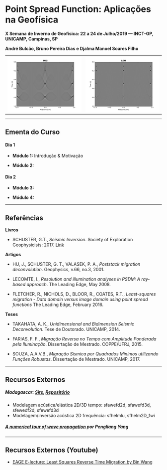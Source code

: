 Point Spread Function: Aplicações na Geofísica
================================================
**X Semana de Inverno de Geofísica: 22 a 24 de Julho/2019 — INCT-GP, UNICAMP, Campinas, SP**

**André Bulcão, Bruno Pereira Dias e Djalma Manoel Soares Filho**

|   |   | 
|---|---|
| ![Migration](figures/mig.png) | ![Least-Squares Migration](figures/lsm.png) |

 ---------------------------------

Ementa do Curso
---------------

#### Dia 1

- **Módulo 1:** Introdução & Motivação
  

- **Módulo 2:** 
  

#### Dia 2

- **Módulo 3:** 
  
- **Módulo 4:** 
  

---------------------------------

Referências
-----------

**Livros**

* SCHUSTER, G.T., *Seismic Inversion*. Society of Exploration Geophysicists: 2017. [Link](https://library.seg.org/doi/book/10.1190/1.9781560803423)

**Artigos**

* HU, J., SCHUSTER, G. T., VALASEK, P. A., *Poststack migration deconvolution*. Geophysics, v.66, no.3, 2001.

* LECOMTE, I., *Resolution and illumination analyses in PSDM: A ray-based approach*. The Leading Edge, May 2008.

* FLETCHER, R., NICHOLS, D., BLOOR, R., COATES, R.T., *Least-squares migration - Data domain versus image domain using point spread functions* The Leading Edge, February 2016.

**Teses**

* TAKAHATA, A. K., *Unidimensional and Bidimension Seismic Deconvolution*. Tese de Doutorado. UNICAMP, 2014.

* FARIAS, F. F., *Migração Reversa no Tempo com Amplitude Ponderada pela Iluminação*. Dissertação de Mestrado. COPPE/UFRJ, 2015.

* SOUZA, A.A.V.B., *Migração Sísmica por Quadrados Mínimos utilizando Funções Robustas*. Dissertação de Mestrado. UNICAMP, 2017.

---------------------------------

Recursos Externos
-----------------

##### Madagascar: [Site](http://ahay.org/wiki/Main_Page/), [Repositório](https://github.com/ahay/)

- Modelagem acústica/elástica 2D/3D tempo: sfawefd2d, sfawefd3d, sfewedf2d, sfewefd3d
- Modelagem/inversão acústica 2D frequência: sfhelmlu, sfhelm2D_fwi

##### [A numerical tour of wave propagation](http://www.reproducibility.org/RSF/book/xjtu/primer/paper_html/) por Pengliang Yang

---------------------------------

Recursos Externos (Youtube)
--------------------------
- [EAGE E-lecture: Least Squares Reverse Time Migration by Bin Wang](https://www.youtube.com/watch?v=PZEHGpiZJAY)
